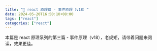 ```yaml
---
title: "📝 react 原理篇 - 事件原理（v18）"
date: 2024-05-20T16:50:10+08:00
tags: ["react"]
categories: ["react"]
---
```


本篇是 react 原理系列的第三篇 - 事件原理（v18），老规矩，请带着问题来阅读，效果更佳。

<!--more-->
